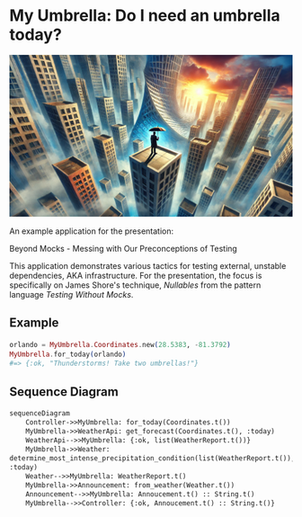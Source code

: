 # My Umbrella: Do I need an umbrella today?

![My Umbrella](./assets/umbrella.webp)

An example application for the presentation:

Beyond Mocks - Messing with Our Preconceptions of Testing

This application demonstrates various tactics for testing external, unstable dependencies, AKA
infrastructure. For the presentation, the focus is specifically on James Shore's technique,
_Nullables_ from the pattern language _Testing Without Mocks_.

## Example

```elixir
orlando = MyUmbrella.Coordinates.new(28.5383, -81.3792)
MyUmbrella.for_today(orlando)
#=> {:ok, "Thunderstorms! Take two umbrellas!"}
```

## Sequence Diagram

```mermaid
sequenceDiagram
    Controller->>MyUmbrella: for_today(Coordinates.t())
    MyUmbrella->>WeatherApi: get_forecast(Coordinates.t(), :today)
    WeatherApi-->>MyUmbrella: {:ok, list(WeatherReport.t())}
    MyUmbrella->>Weather: determine_most_intense_precipitation_condition(list(WeatherReport.t()), :today)
    Weather-->>MyUmbrella: WeatherReport.t()
    MyUmbrella->>Announcement: from_weather(Weather.t())
    Announcement-->>MyUmbrella: Annoucement.t() :: String.t()
    MyUmbrella-->>Controller: {:ok, Annoucement.t() :: String.t()}
```
